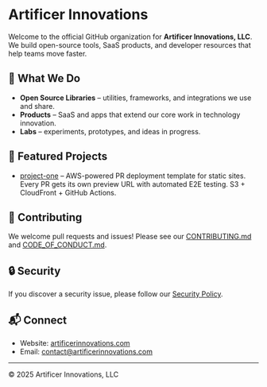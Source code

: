 # Artificer Innovations

Welcome to the official GitHub organization for **Artificer Innovations, LLC**.
We build open-source tools, SaaS products, and developer resources that help teams move faster.

## 🚀 What We Do
- **Open Source Libraries** – utilities, frameworks, and integrations we use and share.
- **Products** – SaaS and apps that extend our core work in technology innovation.
- **Labs** – experiments, prototypes, and ideas in progress.

## 🌟 Featured Projects
- [project-one](https://github.com/Artificer-Innovations/aws-static-site-pr-deployment) – AWS-powered PR deployment template for static sites. Every PR gets its own preview URL with automated E2E testing. S3 + CloudFront + GitHub Actions.

## 🤝 Contributing
We welcome pull requests and issues! Please see our [CONTRIBUTING.md](../CONTRIBUTING.md) and [CODE_OF_CONDUCT.md](../CODE_OF_CONDUCT.md).

## 🔒 Security
If you discover a security issue, please follow our [Security Policy](../SECURITY.md).

## 📬 Connect
- Website: [artificerinnovations.com](https://artificerinnovations.com)
- Email: [contact@artificerinnovations.com](mailto:contact@artificerinnovations.com)


---
© 2025 Artificer Innovations, LLC
